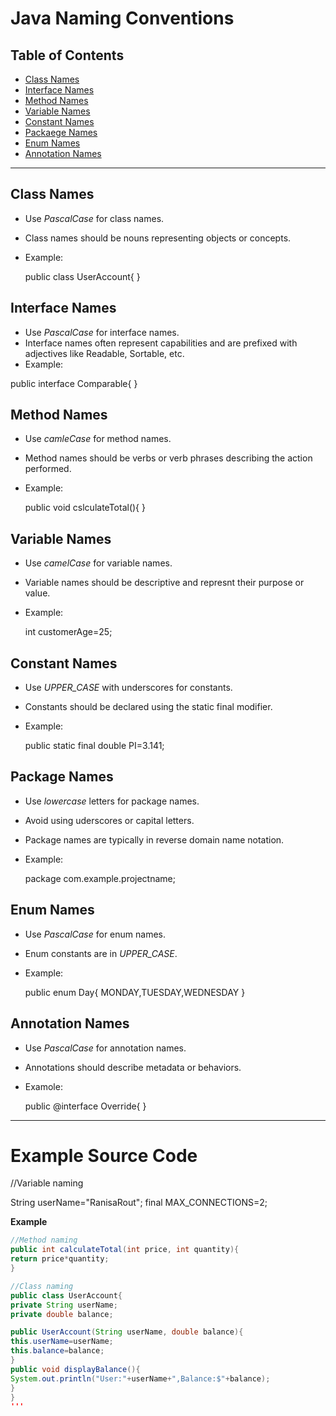 # Java Naming Conventions

## Table of Contents
 - [Class Names](#class-names)
 - [Interface Names](#interface-names)
 - [Method Names](#method-names)
 - [Variable Names](#variable-names)
 - [Constant Names](#constant-names)
 - [Packaege Names](#package-names)
 - [Enum Names](#enum-names)
 - [Annotation Names](#annotation-names)

 ---

 ## Class Names
 - Use *PascalCase* for class names.
 - Class names should be nouns representing objects or concepts.
 - Example:
   
   public class UserAccount{ }

## Interface Names
- Use *PascalCase* for interface names.
- Interface names often represent capabilities and are prefixed with adjectives like Readable, Sortable, etc.
- Example:
  
 public interface Comparable{ }

 ## Method Names
 - Use *camleCase* for method names.
 - Method names should be verbs or verb phrases describing the action performed.
 - Example:

    public void cslculateTotal(){
   }

 ## Variable Names
 - Use *camelCase* for variable names.
 - Variable names should be descriptive and represnt their purpose or value.
 - Example:
   
   int customerAge=25;

## Constant Names
- Use *UPPER_CASE* with underscores for constants.
- Constants should be declared using the static final modifier.
- Example:
  
   public static final double PI=3.141;

## Package Names
- Use *lowercase* letters for package names.
- Avoid using uderscores or capital letters.
- Package names are typically in reverse domain name notation.
- Example:
  
   package com.example.projectname;

 ## Enum Names
 - Use *PascalCase* for enum names.
 - Enum constants are in *UPPER_CASE*.
 - Example:
   
    public enum Day{
    MONDAY,TUESDAY,WEDNESDAY
    }

## Annotation Names
 - Use *PascalCase* for annotation names.
 - Annotations should describe metadata or behaviors.
 - Examole:
   
    public @interface Override{ }

  ---

 # Example Source Code

//Variable naming

String userName="RanisaRout";
final MAX_CONNECTIONS=2;

**Example**
```java
//Method naming
public int calculateTotal(int price, int quantity){
return price*quantity;
}

//Class naming
public class UserAccount{
private String userName;
private double balance;

public UserAccount(String userName, double balance){
this.userName=userName;
this.balance=balance;
}
public void displayBalance(){
System.out.println("User:"+userName+",Balance:$"+balance);
}
}
'''
```
